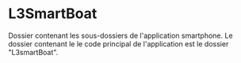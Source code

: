 # L3SmartBoat
Dossier contenant les sous-dossiers de l'application smartphone.
Le dossier contenant le le code principal de l'application est le dossier "L3smartBoat".